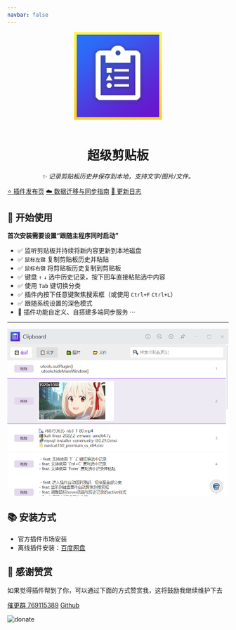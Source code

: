 ```yaml
---
navbar: false
---
```


<div align="center">
  <img src="./assets/logo.png" alt="logo" />
  <br></br>
  <h1>超级剪贴板</h1>
  <i>✨ 记录剪贴板历史并保存到本地，支持文字/图片/文件。</i>
</div>

[⭐ 插件发布页](https://yuanliao.info/d/5722/29)
[☁️ 数据迁移与同步指南](./guide/README.md)
[🚚 更新日志](./log/README.md)

## 🔰 开始使用

**首次安装需要设置“跟随主程序同时启动”**

- ✅ 监听剪贴板并持续将新内容更新到本地磁盘
- ✅ `鼠标左键` 复制剪贴板历史并粘贴
- ✅ `鼠标右键` 将剪贴板历史复制到剪贴板
- ✅ 键盘 `↑` `↓` 选中历史记录，按下回车直接粘贴选中内容
- ✅ 使用 `Tab` 键切换分类
- ✅ 插件内按下任意键聚焦搜索框（或使用 `Ctrl+F` `Ctrl+L`）
- ✅ 跟随系统设置的深色模式
- 🎁 插件功能自定义、自搭建多端同步服务 ···

--------

![](./assets/img1.png)

## 📚 安装方式

- 官方插件市场安装
- 离线插件安装：[百度网盘](https://pan.baidu.com/s/14GJIXWDU2F4jsqDDq73aFg?pwd=Ziuc)

## 💝 感谢赞赏

如果觉得插件帮到了你，可以通过下面的方式赞赏我，这将鼓励我继续维护下去

[催更群 769115389](https://qm.qq.com/cgi-bin/qm/qr?k=9qfHKTaQuWqYN1ys1yiQPdJ4iIlHwgL5&jump_from=webapi)  [Github](https://github.com/ZiuChen)

![donate](https://gcore.jsdelivr.net/gh/ZiuChen/ZiuChen/donate.png)